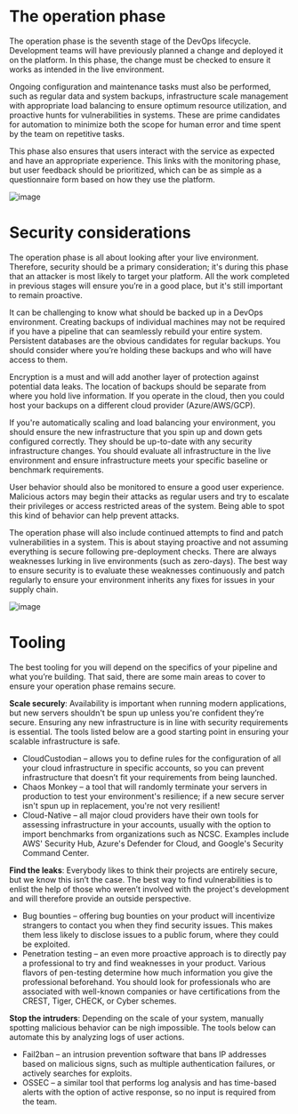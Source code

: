 # The operation phase
The operation phase is the seventh stage of the DevOps lifecycle. Development teams will have previously planned a change and deployed it on the platform. In this phase, the change must be checked to ensure it works as intended in the live environment.

Ongoing configuration and maintenance tasks must also be performed, such as regular data and system backups, infrastructure scale management with appropriate load balancing to ensure optimum resource utilization, and proactive hunts for vulnerabilities in systems. These are prime candidates for automation to minimize both the scope for human error and time spent by the team on repetitive tasks.

This phase also ensures that users interact with the service as expected and have an appropriate experience. This links with the monitoring phase, but user feedback should be prioritized, which can be as simple as a questionnaire form based on how they use the platform.

![image](https://github.com/juzweb/security/assets/2524790/544f741a-7ebd-4269-8e99-5e3d8fa1f6bb)

# Security considerations
The operation phase is all about looking after your live environment. Therefore, security should be a primary consideration; it's during this phase that an attacker is most likely to target your platform. All the work completed in previous stages will ensure you’re in a good place, but it's still important to remain proactive.

It can be challenging to know what should be backed up in a DevOps environment. Creating backups of individual machines may not be required if you have a pipeline that can seamlessly rebuild your entire system. Persistent databases are the obvious candidates for regular backups. You should consider where you’re holding these backups and who will have access to them.

Encryption is a must and will add another layer of protection against potential data leaks. The location of backups should be separate from where you hold live information. If you operate in the cloud, then you could host your backups on a different cloud provider (Azure/AWS/GCP).

If you're automatically scaling and load balancing your environment, you should ensure the new infrastructure that you spin up and down gets configured correctly. They should be up-to-date with any security infrastructure changes. You should evaluate all infrastructure in the live environment and ensure infrastructure meets your specific baseline or benchmark requirements.

User behavior should also be monitored to ensure a good user experience. Malicious actors may begin their attacks as regular users and try to escalate their privileges or access restricted areas of the system. Being able to spot this kind of behavior can help prevent attacks.

The operation phase will also include continued attempts to find and patch vulnerabilities in a system. This is about staying proactive and not assuming everything is secure following pre-deployment checks. There are always weaknesses lurking in live environments (such as zero-days). The best way to ensure security is to evaluate these weaknesses continuously and patch regularly to ensure your environment inherits any fixes for issues in your supply chain.

![image](https://github.com/juzweb/security/assets/2524790/128f9030-c1eb-44c8-a7f4-d1e425154f1b)

# Tooling
The best tooling for you will depend on the specifics of your pipeline and what you’re building. That said, there are some main areas to cover to ensure your operation phase remains secure.

**Scale securely**: Availability is important when running modern applications, but new servers shouldn't be spun up unless you're confident they’re secure. Ensuring any new infrastructure is in line with security requirements is essential. The tools listed below are a good starting point in ensuring your scalable infrastructure is safe.

- CloudCustodian – allows you to define rules for the configuration of all your cloud infrastructure in specific accounts, so you can prevent infrastructure that doesn’t fit your requirements from being launched.
- Chaos Monkey – a tool that will randomly terminate your servers in production to test your environment's resilience; if a new secure server isn't spun up in replacement, you're not very resilient!
- Cloud-Native – all major cloud providers have their own tools for assessing infrastructure in your accounts, usually with the option to import benchmarks from organizations such as NCSC. Examples include AWS' Security Hub, Azure's Defender for Cloud, and Google's Security Command Center.

**Find the leaks**: Everybody likes to think their projects are entirely secure, but we know this isn’t the case. The best way to find vulnerabilities is to enlist the help of those who weren’t involved with the project's development and will therefore provide an outside perspective.

- Bug bounties – offering bug bounties on your product will incentivize strangers to contact you when they find security issues. This makes them less likely to disclose issues to a public forum, where they could be exploited.
- Penetration testing – an even more proactive approach is to directly pay a professional to try and find weaknesses in your product. Various flavors of pen-testing determine how much information you give the professional beforehand. You should look for professionals who are associated with well-known companies or have certifications from the CREST, Tiger, CHECK, or Cyber schemes.

**Stop the intruders**: Depending on the scale of your system, manually spotting malicious behavior can be nigh impossible. The tools below can automate this by analyzing logs of user actions.

- Fail2ban – an intrusion prevention software that bans IP addresses based on malicious signs, such as multiple authentication failures, or actively searches for exploits.
- OSSEC – a similar tool that performs log analysis and has time-based alerts with the option of active response, so no input is required from the team.




